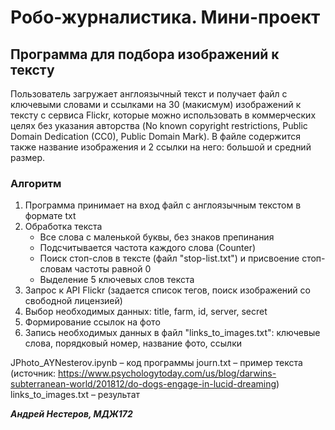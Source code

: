 # Робо-журналистика. Мини-проект

## Программа для подбора изображений к тексту

Пользователь загружает англоязычный текст и получает файл с ключевыми словами и ссылками на 30 (макисмум) изображений к тексту с сервиса Flickr, которые можно использовать в коммерческих целях без указания авторства (No known copyright restrictions, Public Domain Dedication (CC0), Public Domain Mark). В файле содержится также название изображения и 2 ссылки на него: большой и средний размер.

### Алгоритм

1. Программа принимает на вход файл с англоязычным текстом в формате txt
2. Обработка текста
    + Все слова с маленькой буквы, без знаков препинания
    + Подсчитывается частота каждого слова (Counter)
    + Поиск стоп-слов в тексте (файл "stop-list.txt") и присвоение стоп-словам частоты равной 0
    + Выделение 5 ключевых слов текста
3. Запрос к API Flickr (задается список тегов, поиск изображений со свободной лицензией)
4. Выбор необходимых данных: title, farm, id, server, secret
5. Формирование ссылок на фото
6. Запись необходимых данных в файл "links_to_images.txt": ключевые слова, порядковый номер, название фото, ссылки

JPhoto_AYNesterov.ipynb – код программы
journ.txt – пример текста (источник: https://www.psychologytoday.com/us/blog/darwins-subterranean-world/201812/do-dogs-engage-in-lucid-dreaming)
links_to_images.txt – результат

<b><i>Андрей Нестеров, МДЖ172</i></b>
